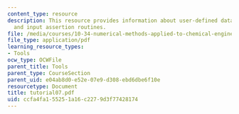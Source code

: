 ```yaml
---
content_type: resource
description: This resource provides information about user-defined data structures,
  and input assertion routines.
file: /media/courses/10-34-numerical-methods-applied-to-chemical-engineering-fall-2005/ccfa4fa155251a16c2279d3f77428174_tutorial07.pdf
file_type: application/pdf
learning_resource_types:
- Tools
ocw_type: OCWFile
parent_title: Tools
parent_type: CourseSection
parent_uid: e04ab8d0-e52e-07e9-d308-ebd6dbe6f10e
resourcetype: Document
title: tutorial07.pdf
uid: ccfa4fa1-5525-1a16-c227-9d3f77428174
---
```

